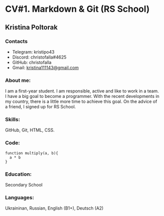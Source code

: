 # CV#1. Markdown & Git (RS School)

## Kristina Poltorak

### Contacts
+ Telegram: kristipo43
+ Discord: christofalla#4625
+ GitHub: christofalla
+ Gmail: kristina111143@gmail.com

### About me:
I am a first-year student. I am responsible, active and like to work in a team. I have a big goal to become a programmer. With the recent developments in my country, there is a little more time to achieve this goal. On the advice of a friend, I signed up for RS School.

### Skills:
GitHub, Git, HTML, CSS.

### Code:
```
function multiply(a, b){
  a * b
}
```

### Education:
Secondary School

### Languages:
Ukraininan, Russian, English (B1+), Deutsch (A2)

